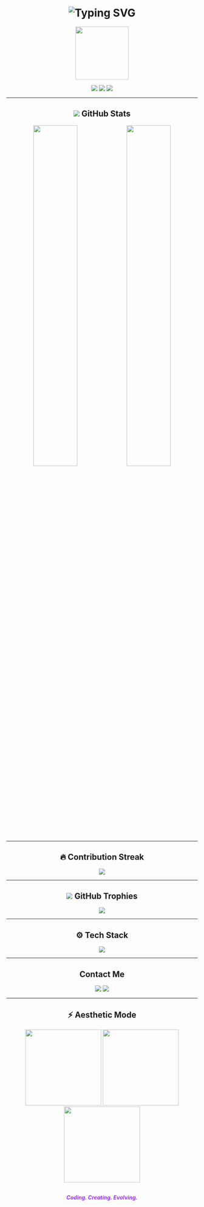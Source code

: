<h1 align="center">
  <img src="https://readme-typing-svg.demolab.com?font=Fira+Code&weight=700&pause=1000&color=9B30FF&center=true&vCenter=true&width=435&lines=Hi+I'm+QAiDx93;Welcome+to+my+Dark+Zone!" alt="Typing SVG" />
</h1>

<p align="center">
  <img src="https://cdn.discordapp.com/attachments/1196559809881841675/1370566682686394441/1746838955071.gif?ex=681ff731&is=681ea5b1&hm=dbf27bb1d70c3b7d6301a047b53bffe30b6a76b61e83ecbfa4fb6833c904618b&" width="140" />
</p>

<p align="center">
  <img src="https://komarev.com/ghpvc/?username=Qaidx93&label=Profile+Views&color=7B68EE&style=for-the-badge" />
  <img src="https://img.shields.io/github/followers/Qaidx93?label=Followers&style=for-the-badge&color=7B68EE" />
  <img src="https://img.shields.io/github/stars/Qaidx93?label=Stars&style=for-the-badge&color=7B68EE" />
</p>

---

<h2 align="center"> <img src="https://cdn.discordapp.com/emojis/1370559713372012595.gif?v=1&size=48&quality=lossless "/> GitHub Stats</h2>

<p align="center">
  <img src="https://github-readme-stats.vercel.app/api?username=Qaidx93&show_icons=true&theme=tokyonight&hide_border=true" width="48%" />
 <img src="https://github-readme-stats.vercel.app/api/top-langs/?username=Qaidx93&layout=compact&theme=tokyonight&hide_border=true" width="48%" />
</p>

---

<h2 align="center">🔥 Contribution Streak</h2>

<p align="center">
  <img src="https://github-readme-streak-stats.herokuapp.com?user=Qaidx93&theme=tokyonight&hide_border=true" />
</p>

---

<h2 align="center"> <img src="https://cdn.discordapp.com/emojis/1296441816362651681.gif?v=1&size=48&quality=lossless "/> GitHub Trophies</h2>

<p align="center">
  <img src="https://github-profile-trophy.vercel.app/?username=Qaidx93&theme=darkhub&no-frame=true&column=6&title=Stars,Followers,Commits,Repositories,PullRequest,Issues" />
</p>

---

<h2 align="center">⚙️ Tech Stack</h2>

<p align="center">
  <img src="https://skillicons.dev/icons?i=js,ts,nodejs,py,express,mongodb,html,css,discord,github,git" />
</p>

---

<h2 align="center"> Contact Me</h2>

<p align="center">
  <a href="https://discord.com/users/1038589192839630849"><img src="https://img.shields.io/badge/Discord-5865F2?style=for-the-badge&logo=discord&logoColor=white"/></a>
  <a href="https://www.snapchat.com/add/xzanyarrrrrrrrr?share_id=p-sdXR-ksEo&locale=en-US"><img src="https://img.shields.io/badge/Snapchat-FFFC00?style=for-the-badge&logo=snapchat&logoColor=black"/></a>
</p>

---

<h2 align="center">⚡ Aesthetic Mode</h2>

<p align="center">
  <img src="https://media.giphy.com/media/B6odR6JZ9bGu0/giphy.gif" width="200" />
  <img src="https://media.giphy.com/media/L1R1tvI9svkIWwpVYr/giphy.gif" width="200" />
  <img src="https://media.giphy.com/media/IbWcCMZ8f5IAI/giphy.gif" width="200" />
</p>

<p align="center">
  <br><i><strong style="color:#9B30FF;">Coding. Creating. Evolving.</strong></i>
</p>

